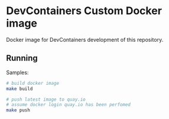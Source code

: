 # DevContainers Custom Docker image

Docker image for DevContainers development of this repository.

## Running

Samples:

```bash
# build docker image
make build

# push latest image to quay.io
# assume docker login quay.io has been perfomed
make push
```
